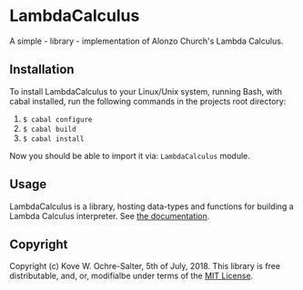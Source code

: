 # LambdaCalculus
A simple - library -
implementation of
Alonzo Church's Lambda
Calculus.

## Installation
To install LambdaCalculus
to your Linux/Unix system,
running Bash, with cabal
installed, run the
following commands in the
projects root directory:

1. `$ cabal configure`
2. `$ cabal build`
3. `$ cabal install`

Now you should be able
to import it via:
`LambdaCalculus`
module.

## Usage
LambdaCalculus is a
library, hosting
data-types and
functions for
building a 
Lambda Calculus
interpreter. See
[the documentation](https://github.com/Kove-W-O-Salter/LambdaCalculus/wiki).

## Copyright
Copyright (c)
Kove W.
Ochre-Salter,
5th of July,
2018. This
library is
free
distributable,
and, or,
modifialbe
under terms
of the [MIT License](https://github.com/Kove-W-O-Salter/LambdaCalculus/blob/master/LICENSE).

